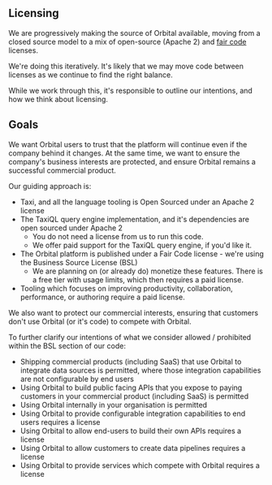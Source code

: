 ## Licensing

We are progressively making the source of Orbital available, moving from a closed source model 
to a mix of open-source (Apache 2) and [fair code](https://faircode.io/) licenses.

We're doing this iteratively.  It's likely that we may move code between licenses as we continue to find the right balance.

While we work through this, it's responsible to outline our intentions, and how we think about licensing.

## Goals
We want Orbital users to trust that the platform will continue even if the company behind it changes. 
At the same time, we want to ensure the company's business interests are protected, and ensure Orbital remains a successful commercial product.

Our guiding approach is:
 * Taxi, and all the language tooling is Open Sourced under an Apache 2 license
 * The TaxiQL query engine implementation, and it's dependencies are open sourced under Apache 2
   * You do not need a license from us to run this code.
   * We offer paid support for the TaxiQL query engine, if you'd like it. 
 * The Orbital platform is published under a Fair Code license - we're using the Business Source License (BSL)
   * We are planning on (or already do) monetize these features.  There is a free tier with usage limits, which then requires a paid license.
 * Tooling which focuses on improving productivity, collaboration, performance, or authoring require a paid license.


We also want to protect our commercial interests, ensuring that customers don't use Orbital (or it's code) to compete with Orbital.

To further clarify our intentions of what we consider allowed / prohibited within the BSL section of our code:
 * Shipping commercial products (including SaaS) that use Orbital to integrate data sources is permitted, where those integration capabilities are not configurable by end users
 * Using Orbital to build public facing APIs that you expose to paying customers in your commercial product (including SaaS) is permitted
 * Using Orbital internally in your organisation is permitted
 * Using Orbital to provide configurable integration capabilities to end users requires a license
 * Using Orbital to allow end-users to build their own APIs requires a license
 * Using Orbital to allow customers to create data pipelines requires a license
 * Using Orbital to provide services which compete with Orbital requires a license


